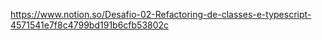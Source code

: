 https://www.notion.so/Desafio-02-Refactoring-de-classes-e-typescript-4571541e7f8c4799bd191b6cfb53802c